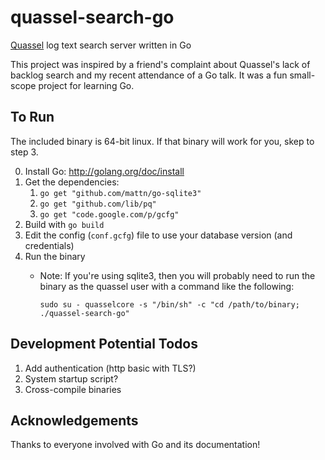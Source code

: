 # quassel-search-go

[Quassel](http://quassel-irc.org/) log text search server written in Go

This project was inspired by a friend's complaint about Quassel's lack of backlog search and my recent attendance of a Go talk. It was a fun small-scope project for learning Go.


## To Run

The included binary is 64-bit linux. If that binary will work for you, skep to step 3.

0. Install Go: <http://golang.org/doc/install>
1. Get the dependencies:
    1. `go get "github.com/mattn/go-sqlite3"`
    2. `go get "github.com/lib/pq"`
    3. `go get "code.google.com/p/gcfg"`
2. Build with `go build`
3. Edit the config (`conf.gcfg`) file to use your database version (and credentials)
4. Run the binary
    * Note: If you're using sqlite3, then you will probably need to run the binary as the quassel user with a command like the following:

        ```sudo su - quasselcore -s "/bin/sh" -c "cd /path/to/binary; ./quassel-search-go"```


## Development Potential Todos

1. Add authentication (http basic with TLS?)
2. System startup script?
3. Cross-compile binaries

## Acknowledgements

Thanks to everyone involved with Go and its documentation!

